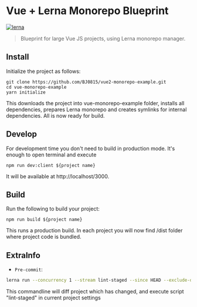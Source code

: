 # Vue + Lerna Monorepo Blueprint
[![lerna](https://img.shields.io/badge/maintained%20with-lerna-cc00ff.svg)](https://lerna.js.org/)

> Blueprint for large Vue JS projects, using Lerna monorepo manager.

## Install

Initialize the project as follows:

```
git clone https://github.com/BJ0815/vue2-monorepo-example.git
cd vue-monorepo-example
yarn initialize
```
This downloads the project into vue-monorepo-example folder, installs all dependencies, prepares Lerna monorepo and creates symlinks for internal dependencies. All is now ready for build.


## Develop
For development time you don't need to build in production mode. It's enough to open terminal and execute

```
npm run dev:client ${project name}
```

It will be available at http://localhost/3000.

## Build
Run the following to build your project:

```
npm run build ${project name}
```
This runs a production build. In each project you will now find /dist folder where project code is bundled.

## ExtraInfo

- `Pre-commit`: 


```bash
lerna run --concurrency 1 --stream lint-staged --since HEAD --exclude-dependents
```

This commandline will diff project which has changed, and execute script "lint-staged" in current project settings